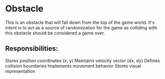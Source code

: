 # Obstacle
This is an obstacle that will fall down from the top of the game world. It's intent is to act as a source
of randomization for the game as colliding with this obstacle should be considered a game over. 

## Responsibilities:

Stores position coordinates (x, y)
Maintains velocity vector (dx, dy)
Defines collision boundaries
Implements movement behavior
Stores visual representation
